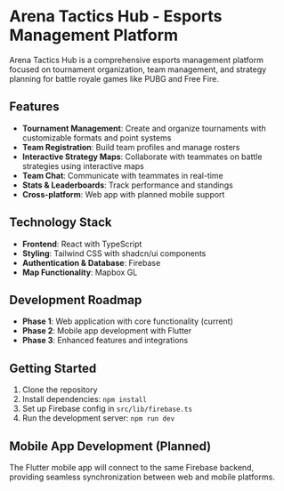 
# Arena Tactics Hub - Esports Management Platform

Arena Tactics Hub is a comprehensive esports management platform focused on tournament organization, team management, and strategy planning for battle royale games like PUBG and Free Fire.

## Features

- **Tournament Management**: Create and organize tournaments with customizable formats and point systems
- **Team Registration**: Build team profiles and manage rosters
- **Interactive Strategy Maps**: Collaborate with teammates on battle strategies using interactive maps
- **Team Chat**: Communicate with teammates in real-time
- **Stats & Leaderboards**: Track performance and standings
- **Cross-platform**: Web app with planned mobile support

## Technology Stack

- **Frontend**: React with TypeScript
- **Styling**: Tailwind CSS with shadcn/ui components
- **Authentication & Database**: Firebase
- **Map Functionality**: Mapbox GL

## Development Roadmap

- **Phase 1**: Web application with core functionality (current)
- **Phase 2**: Mobile app development with Flutter
- **Phase 3**: Enhanced features and integrations

## Getting Started

1. Clone the repository
2. Install dependencies: `npm install`
3. Set up Firebase config in `src/lib/firebase.ts`
4. Run the development server: `npm run dev`

## Mobile App Development (Planned)

The Flutter mobile app will connect to the same Firebase backend, providing seamless synchronization between web and mobile platforms.
